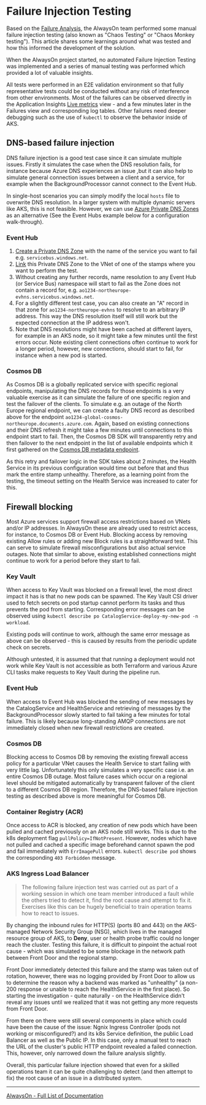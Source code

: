 # Failure Injection Testing

Based on the [Failure Analysis](./Health-Failure-Analysis.md), the AlwaysOn team performed some manual failure injection testing (also known as "Chaos Testing" or "Chaos Monkey testing"). This article shares some learnings around what was tested and how this informed the development of the solution.

When the AlwaysOn project started, no automated Failure Injection Testing was implemented and a series of manual testing was performed which provided a lot of valuable insights.

All tests were performed in an E2E validation environment so that fully representative tests could be conducted without any risk of interference from other environments. Most of the failures can be observed directly in the Application Insights [Live metrics](https://docs.microsoft.com/azure/azure-monitor/app/live-stream) view - and a few minutes later in the Failures view and corresponding log tables. Other failures need deeper debugging such as the use of `kubectl` to observe the behavior inside of AKS.

## DNS-based failure injection

DNS failure injection is a good test case since it can simulate multiple issues. Firstly it simulates the case when the DNS resolution fails, for instance because Azure DNS experiences an issue ,but it can also help to simulate general connection issues between a client and a service, for example when the BackgroundProcessor cannot connect to the Event Hub.

In single-host scenarios you can simply modify the local `hosts` file to overwrite DNS resolution. In a larger system with multiple dynamic servers like AKS, this is not feasible. However, we can use [Azure Private DNS Zones](https://docs.microsoft.com/azure/dns/private-dns-privatednszone) as an alternative (See the Event Hubs example below for a configuration walk-through). 

### Event Hub

1) [Create a Private DNS Zone](https://docs.microsoft.com/azure/dns/private-dns-getstarted-cli#create-a-private-dns-zone) with the name of the service you want to fail e.g. `servicebus.windows.net`.
1) [Link](https://docs.microsoft.com/azure/dns/private-dns-virtual-network-links) this Private DNS Zone to the VNet of one of the stamps where you want to perform the test.
1) Without creating any further records, name resolution to any Event Hub (or Service Bus) namespace will start to fail as the Zone does not contain a record for, e.g. `ao1234-northeurope-evhns.servicebus.windows.net`.
1) For a slightly different test case, you can also create an "A" record in that zone for `ao1234-northeurope-evhns` to resolve to an arbitrary IP address. This way the DNS resolution itself will still work but the expected connection at the IP address won't.
1) Note that DNS resolutions might have been cached at different layers, for example in an AKS node, so it might take a few minutes until the first errors occur. Note existing client connections often continue to work for a longer period, however, new connections, should start to fail, for instance when a new pod is started.

### Cosmos DB

As Cosmos DB is a globally replicated service with specific regional endpoints, manipulating the DNS records for those endpoints is a very valuable exercise as it can simulate the failure of one specific region and test the failover of the clients. To simulate e.g. an outage of the North Europe regional endpoint, we can create a faulty DNS record as described above for the endpoint `ao1234-global-cosmos-northeurope.documents.azure.com`. Again, based on existing connections and their DNS refresh it might take a few minutes until connections to this endpoint start to fail. Then, the Cosmos DB SDK will transparently retry and then failover to the next endpoint in the list of available endpoints which it first gathered on the [Cosmos DB metadata endpoint](https://docs.microsoft.com/azure/cosmos-db/tutorial-global-distribution-sql-api?tabs=dotnetv2%2Capi-async#rest).

As this retry and failover logic in the SDK takes about 2 minutes, the Health Service in its previous configuration would time out before that and thus mark the entire stamp unhealthy. Therefore, as a learning point from the testing, the timeout setting on the Health Service was increased to cater for this.

## Firewall blocking

Most Azure services support firewall access restrictions based on VNets and/or IP addresses. In AlwaysOn these are already used to restrict access, for instance, to Cosmos DB or Event Hub. Blocking access by removing existing Allow rules or adding new Block rules is a straightforward test. This can serve to simulate firewall misconfigurations but also actual service outages. Note that similar to above, existing established connections might continue to work for a period before they start to fail.

### Key Vault

When access to Key Vault was blocked on a firewall level, the most direct impact it has is that no new pods can be spawned. The Key Vault CSI driver used to fetch secrets on pod startup cannot perform its tasks and thus prevents the pod from starting. Corresponding error messages can be observed using `kubectl describe po CatalogService-deploy-my-new-pod -n workload`.

Existing pods will continue to work, although the same error message as above can be observed - this is caused by results from the periodic update check on secrets.

Although untested, it is assumed that that running a deployment would not work while Key Vault is not accessible as both Terraform and various Azure CLI tasks make requests to Key Vault during the pipeline run.

### Event Hub

When access to Event Hub was blocked the sending of new messages by the CatalogService and HealthService and retrieving of messages by the BackgroundProcessor slowly started to fail taking a few minutes for total failure. This is likely because long-standing AMQP connections are not immediately closed when new firewall restrictions are created.

### Cosmos DB

Blocking access to Cosmos DB by removing the existing firewall access policy for a particular VNet causes the Health Service to start failing with very little lag. Unfortunately this only simulates a very specific case i.e. an entire Cosmos DB outage. Most failure cases which occur on a regional level should be mitigated automatically by transparent failover of the client to a different Cosmos DB region. Therefore, the DNS-based failure injection testing as described above is more meaningful for Cosmos DB.

### Container Registry (ACR)

Once access to ACR is blocked, any creation of new pods which have been pulled and cached previously on an AKS node still works. This is due to the k8s deployment flag `pullPolicy=IfNotPresent`. However, nodes which have not pulled and cached a specific image beforehand cannot spawn the pod and fail immediately with `ErrImagePull` errors. `kubectl describe pod` shows the corresponding `403 Forbidden` message.

### AKS Ingress Load Balancer

> The following failure injection test was carried out as part of a working session in which one team member introduced a fault while the others tried to detect it, find the root cause and attempt to fix it. Exercises like this can be hugely beneficial to train operation teams how to react to issues.

By changing the inbound rules for HTTP(S) (ports 80 and 443) on the AKS-managed Network Security Group (NSG), which lives in the managed resource group of AKS, to **Deny**, user or health probe traffic could no longer reach the cluster. Testing this failure, it is difficult to pinpoint the actual root cause - which was simulated to be some blockage in the network path between Front Door and the regional stamp.

Front Door immediately detected this failure and the stamp was taken out of rotation, however, there was no logging provided by Front Door to allow us to determine the reason why a backend was marked as "unhealthy" (a non-200 response or unable to reach the HealthService in the first place). So starting the investigation - quite naturally - on the HealthService didn't reveal any issues until we realized that it was not getting any more requests from Front Door.

From there on there were still several components in place which could have been the cause of the issue: Ngnix Ingress Controller (pods not working or misconfigured?) and its k8s Service definition, the public Load Balancer as well as the Public IP. In this case, only a manual test to reach the URL of the cluster's public HTTP endpoint revealed a failed connection. This, however, only narrowed down the failure analysis slightly.

Overall, this particular failure injection showed that even for a skilled operations team it can be quite challenging to detect (and then attempt to fix) the root cause of an issue in a distributed system.

---
[AlwaysOn - Full List of Documentation](/docs/README.md)
